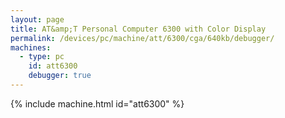 ```yaml
---
layout: page
title: AT&amp;T Personal Computer 6300 with Color Display
permalink: /devices/pc/machine/att/6300/cga/640kb/debugger/
machines:
  - type: pc
    id: att6300
    debugger: true
---
```


{% include machine.html id="att6300" %}
